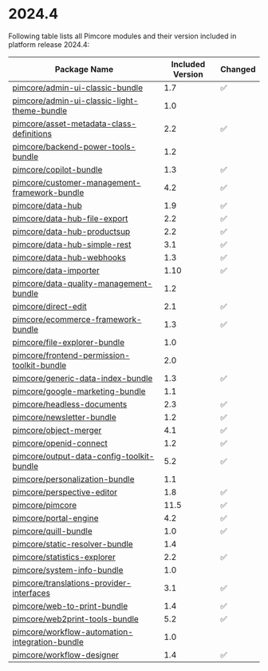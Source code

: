 # 2024.4

Following table lists all Pimcore modules and their version included in platform release 2024.4:

| Package Name                                                                         | Included Version | Changed | 
|-----------------------------------------------------------------------------------------------------------------|------------------|--|
| [pimcore/admin-ui-classic-bundle](https://github.com/pimcore/admin-ui-classic-bundle) | 1.7              | ✅ | 
| [pimcore/admin-ui-classic-light-theme-bundle](https://github.com/pimcore/ee-admin-ui-classic-light-theme-bundle) | 1.0              |  |
| [pimcore/asset-metadata-class-definitions](https://github.com/pimcore/asset-metadata-class-definitions) | 2.2              | ✅ |
| [pimcore/backend-power-tools-bundle](https://github.com/pimcore/backend-power-tools-bundle) | 1.2              |  |
| [pimcore/copilot-bundle](https://github.com/pimcore/copilot-bundle)                   | 1.3              | ✅ |
| [pimcore/customer-management-framework-bundle](https://github.com/pimcore/customer-data-framework) | 4.2              | ✅ |
| [pimcore/data-hub](https://github.com/pimcore/data-hub)                               | 1.9              | ✅ | 
| [pimcore/data-hub-file-export](https://github.com/pimcore/data-hub-file-export)       | 2.2              | ✅ |
| [pimcore/data-hub-productsup](https://github.com/pimcore/data-hub-productsup)         | 2.2              | ✅ |
| [pimcore/data-hub-simple-rest](https://github.com/pimcore/data-hub-simple-rest)       | 3.1              | ✅ |
| [pimcore/data-hub-webhooks](https://github.com/pimcore/data-hub-webhooks)             | 1.3              | ✅ |
| [pimcore/data-importer](https://github.com/pimcore/data-importer)                     | 1.10             | ✅ | 
| [pimcore/data-quality-management-bundle](https://github.com/pimcore/data-quality-management-bundle) | 1.2              |  |
| [pimcore/direct-edit](https://github.com/pimcore/direct-edit)                         | 2.1              | ✅ | 
| [pimcore/ecommerce-framework-bundle](https://github.com/pimcore/ecommerce-framework-bundle) | 1.3              | ✅ |
| [pimcore/file-explorer-bundle](https://github.com/pimcore/file-explorer-bundle)       | 1.0              |  |
| [pimcore/frontend-permission-toolkit-bundle](https://github.com/pimcore/frontend-permission-toolkit) | 2.0              |  |
| [pimcore/generic-data-index-bundle](https://github.com/pimcore/generic-data-index-bundle) | 1.3              | ✅ |
| [pimcore/google-marketing-bundle](https://github.com/pimcore/google-marketing-bundle) | 1.1              |  |
| [pimcore/headless-documents](https://github.com/pimcore/headless-documents)           | 2.3              | ✅ |
| [pimcore/newsletter-bundle](https://github.com/pimcore/newsletter-bundle)             | 1.2              | ✅ |
| [pimcore/object-merger](https://github.com/pimcore/object-merger)                     | 4.1              | ✅ |
| [pimcore/openid-connect](https://github.com/pimcore/openid-connect)                   | 1.2              | ✅ |
| [pimcore/output-data-config-toolkit-bundle](https://github.com/pimcore/output-data-config-toolkit) | 5.2              | ✅ |
| [pimcore/personalization-bundle](https://github.com/pimcore/personalization-bundle)   | 1.1              |  |
| [pimcore/perspective-editor](https://github.com/pimcore/perspective-editor)           | 1.8              | ✅ |
| [pimcore/pimcore](https://github.com/pimcore/pimcore)                                 | 11.5             | ✅ |
| [pimcore/portal-engine](https://github.com/pimcore/portal-engine)                     | 4.2              | ✅ |
| [pimcore/quill-bundle](https://github.com/pimcore/quill-bundle)                     | 1.0              | ✅ |
| [pimcore/static-resolver-bundle](https://github.com/pimcore/static-resolver-bundle)   | 1.4              |  |
| [pimcore/statistics-explorer](https://github.com/pimcore/statistics-explorer)         | 2.2              | ✅ |
| [pimcore/system-info-bundle](https://github.com/pimcore/system-info-bundle)           | 1.0              |  |
| [pimcore/translations-provider-interfaces](https://github.com/pimcore/translations-provider-interfaces) | 3.1              | ✅ |
| [pimcore/web-to-print-bundle](https://github.com/pimcore/web-to-print-bundle)         | 1.4              | ✅ |
| [pimcore/web2print-tools-bundle](https://github.com/pimcore/web2print-tools)          | 5.2              | ✅ |
| [pimcore/workflow-automation-integration-bundle](https://github.com/pimcore/workflow-automation-integration-bundle) | 1.0              |  |
| [pimcore/workflow-designer](https://github.com/pimcore/workflow-designer)             | 1.4              | ✅ |

